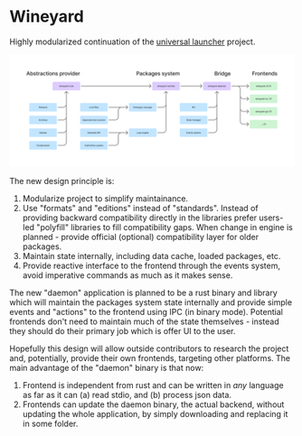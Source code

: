 # Wineyard

Highly modularized continuation of the
[universal launcher](https://github.com/an-anime-team/anime-games-launcher)
project.

<img src="docs/architecture.png" />

The new design principle is:

1. Modularize project to simplify maintainance.
2. Use "formats" and "editions" instead of "standards". Instead of providing
   backward compatibility directly in the libraries prefer users-led "polyfill"
   libraries to fill compatibility gaps. When change in engine is planned -
   provide official (optional) compatibility layer for older packages.
3. Maintain state internally, including data cache, loaded packages, etc.
4. Provide reactive interface to the frontend through the events system, avoid
   imperative commands as much as it makes sense.

The new "daemon" application is planned to be a rust binary and library which
will maintain the packages system state internally and provide simple events
and "actions" to the frontend using IPC (in binary mode). Potential frontends
don't need to maintain much of the state themselves - instead they should do
their primary job which is offer UI to the user.

Hopefully this design will allow outside contributors to research the project
and, potentially, provide their own frontends, targeting other platforms. The
main advantage of the "daemon" binary is that now:

1. Frontend is independent from rust and can be written in *any* language as
   far as it can (a) read stdio, and (b) process json data.
2. Frontends can update the daemon binary, the actual backend, without updating
   the whole application, by simply downloading and replacing it in some folder.
